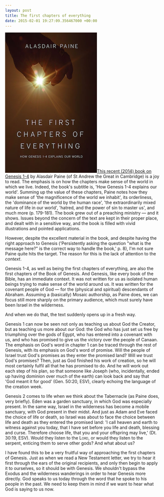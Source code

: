 ```yaml
---
layout: post
title: The first chapters of everything
date: 2015-02-01 19:27:09.356467000 +00:00
---
```

[<img alt="Alasdair Paine: The first chapters of everything" title="Alasdair Paine: The first chapters of everything" src="/assets/paine-first-chapters.jpg" class="alignright" />This recent (2014) book on Genesis 1-4](http://www.christianfocus.com/item/show/1639) by Alasdair Paine (of St Andrew the Great in Cambridge) is a joy to read. The emphasis is on how the chapters make sense of the world in which we live. Indeed, the book's subtitle is, 'How Genesis 1-4 explains our world'. Summing up the value of these chapters, Paine notes how they make sense of 'the magnificence of the world we inhabit', its orderliness, the 'dominance of the world by the human race', 'the extraordinarily mixed nature of life in our world', 'hatred, and the power of sin to master us', and much more (p. 179-181). The book grew out of a preaching ministry &mdash; and it shows. Issues beyond the concern of the text are kept in their proper place, and dealt with in a sensitive way, and the book is filled with vivid illustrations and pointed applications.

However, despite the excellent material in the book, and despite having the right approach to Genesis ('Persistently asking the question "what is the message here?" is the correct way to handle the book,' p. 8), I'm not sure Paine quite hits the target. The reason for this is the lack of attention to the _context_.

Genesis 1-4, as well as being the first chapters of everything, are also the first chapters of the Book of Genesis. And Genesis, like every book of the Bible, has an immediate context. It was not written for us as isolated human beings trying to make sense of the world around us. It was written for the covenant people of God &mdash; for the (physical and spiritual) descendants of Abraham. Assuming a (basically) Mosaic authorship, as Paine does, we can focus still more sharply on the primary audience, which must surely have been Israel in the wilderness.

And when we do that, the text suddenly opens up in a fresh way.

Genesis 1 can now be seen not only as teaching us about God the Creator, but as teaching us more about _our_ God: the God who has just set us free by triumphing over the gods of Egypt, who has entered into a covenant with us, and who has promised to give us the victory over the people of Canaan. The emphasis on God's word in chapter 1 can be traced through the rest of Genesis, with its emphasis on God's word of promise. Will the people of Israel trust God's promises as they enter the promised land? Will _we_ trust God's promises? Then, just as God finished his work of creation, so he will most certainly fulfil all that he has promised to do. And he will work out each step of his plan, so that someone like Joseph (who, incidentally, ended up having dominion over much of the earth) can look back and say that 'God meant it for good' (Gen. 50:20, ESV), clearly echoing the language of the creation week.

Genesis 2 comes to life when we think about the Tabernacle (as Paine does, very briefly). Eden was a garden sanctuary, in which God was especially present. In the same way, Israel in the wilderness has become a mobile sanctuary, with God present in their midst. And just as Adam and Eve faced the choice of life or death, so Israel was about to face the choice between life and death as they entered the promised land: 'I call heaven and earth to witness against you today, that I have set before you life and death, blessing and curse. Therefore choose life, that you and your offspring may live,' (Dt. 30:19, ESV). Would they listen to the L<span style="font-variant:small-caps">ord</span>, or would they listen to the serpent, enticing them to serve other gods? And what about us?

I have found this to be a very fruitful way of approaching the first chapters of Genesis. Just as when we read a New Testament letter, we try to hear it first through the ears of the original recipients, and only then begin to apply it to ourselves, so it should be with Genesis. We shouldn't bypass the Exodus and the wilderness wanderings in order to hear Genesis more directly. God speaks to us today through the word that he spoke to his people in the past. We need to keep them in mind if we want to hear what God is saying to us now.
